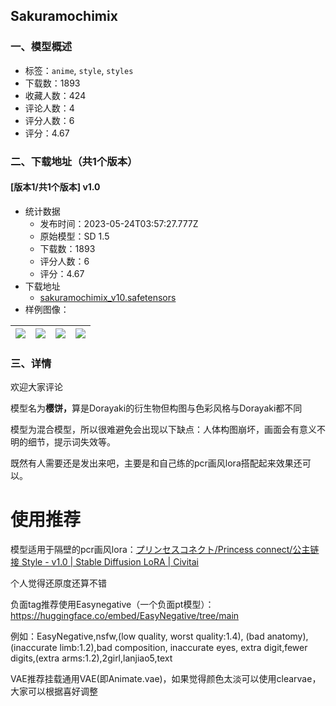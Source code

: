 ## Sakuramochimix
### 一、模型概述

- 标签：`anime`, `style`, `styles`
- 下载数：1893
- 收藏人数：424
- 评论人数：4
- 评分人数：6
- 评分：4.67

### 二、下载地址（共1个版本）

#### [版本1/共1个版本] v1.0

- 统计数据
  - 发布时间：2023-05-24T03:57:27.777Z
  - 原始模型：SD 1.5
  - 下载数：1893
  - 评分人数：6
  - 评分：4.67
- 下载地址
  - [sakuramochimix_v10.safetensors](https://civitai.com/api/download/models/79430)
- 样例图像：

| <img src="https://image.civitai.com/xG1nkqKTMzGDvpLrqFT7WA/f0608e03-ce95-4029-86d1-0f6fbda63bef/width=450/891542.jpeg" /> | <img src="https://image.civitai.com/xG1nkqKTMzGDvpLrqFT7WA/2cdcf643-31c0-44d6-bcb7-1a02d3fd4fc7/width=450/891544.jpeg" /> | <img src="https://image.civitai.com/xG1nkqKTMzGDvpLrqFT7WA/9ae6b5f7-08a8-4e1c-8789-04a879f5948c/width=450/891545.jpeg" /> | <img src="https://image.civitai.com/xG1nkqKTMzGDvpLrqFT7WA/b6f9eda0-19ce-4218-b8e4-1b9fca087ad7/width=450/891547.jpeg" /> |
| ---- | ---- | ---- | ---- |


### 三、详情
<p>欢迎大家评论</p><p>模型名为<strong>樱饼，</strong>算是Dorayaki的衍生物但构图与色彩风格与Dorayaki都不同</p><p>模型为混合模型，所以很难避免会出现以下缺点：人体构图崩坏，画面会有意义不明的细节，提示词失效等。</p><p>既然有人需要还是发出来吧，主要是和自己练的pcr画风lora搭配起来效果还可以。</p><p></p><h1 id="heading-347">使用推荐</h1><p>模型适用于隔壁的pcr画风lora：<a target="_blank" rel="ugc" href="https://civitai.com/models/73195/princess-connect-style">プリンセスコネクト/Princess connect/公主链接 Style - v1.0 | Stable Diffusion LoRA | Civitai</a></p><p>个人觉得还原度还算不错</p><p>负面tag推荐使用Easynegative（一个负面pt模型）：<a target="_blank" rel="ugc" href="https://huggingface.co/embed/EasyNegative/tree/main">https://huggingface.co/embed/EasyNegative/tree/main</a></p><p>例如：EasyNegative,nsfw,(low quality, worst quality:1.4), (bad anatomy), (inaccurate limb:1.2),bad composition, inaccurate eyes, extra digit,fewer digits,(extra arms:1.2),2girl,lanjiao5,text</p><p>VAE推荐挂载通用VAE(即Animate.vae)，如果觉得颜色太淡可以使用clearvae，大家可以根据喜好调整</p>